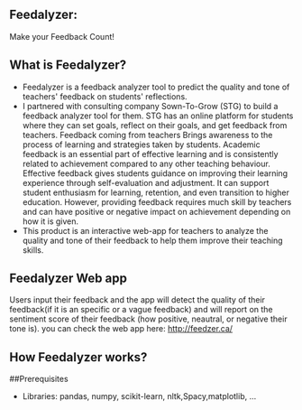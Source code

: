 ## Feedalyzer:
Make your Feedback Count!


## What is Feedalyzer?
* Feedalyzer is a feedback analyzer tool to predict the quality and tone of teachers' feedback on students' reflections. 
* I partnered with consulting company Sown-To-Grow (STG) to build a feedback analyzer tool for them. STG has an online platform for students where they can set goals, reflect on their goals, and get feedback from teachers. Feedback coming from teachers Brings awareness to the process of learning and strategies taken by students. Academic feedback is an essential part of effective learning and is consistently related to achievement compared to any other teaching behaviour. Effective feedback gives students guidance on improving their learning experience through self-evaluation and adjustment. It can support student enthusiasm for learning, retention, and even transition to higher education. 
 However, providing feedback requires much skill by teachers and can have positive or negative impact on achievement depending on how it is given.
* This product is an interactive web-app for teachers to analyze the quality and tone of their feedback to help them improve their teaching skills.


## Feedalyzer Web app
Users input their feedback and the app will detect the quality of their feedback(if it is an specific or a vague feedback) and will report on the sentiment score of their feedback (how positive, neautral, or negative their tone is). 
you can check the web app here: http://feedzer.ca/

## How Feedalyzer works?

 
 







##Prerequisites
* Libraries: pandas, numpy, scikit-learn, nltk,Spacy,matplotlib, ...
